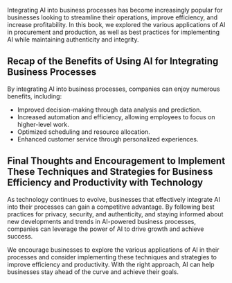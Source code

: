 
Integrating AI into business processes has become increasingly popular for businesses looking to streamline their operations, improve efficiency, and increase profitability. In this book, we explored the various applications of AI in procurement and production, as well as best practices for implementing AI while maintaining authenticity and integrity.

Recap of the Benefits of Using AI for Integrating Business Processes
--------------------------------------------------------------------

By integrating AI into business processes, companies can enjoy numerous benefits, including:

* Improved decision-making through data analysis and prediction.
* Increased automation and efficiency, allowing employees to focus on higher-level work.
* Optimized scheduling and resource allocation.
* Enhanced customer service through personalized experiences.

Final Thoughts and Encouragement to Implement These Techniques and Strategies for Business Efficiency and Productivity with Technology
--------------------------------------------------------------------------------------------------------------------------------------

As technology continues to evolve, businesses that effectively integrate AI into their processes can gain a competitive advantage. By following best practices for privacy, security, and authenticity, and staying informed about new developments and trends in AI-powered business processes, companies can leverage the power of AI to drive growth and achieve success.

We encourage businesses to explore the various applications of AI in their processes and consider implementing these techniques and strategies to improve efficiency and productivity. With the right approach, AI can help businesses stay ahead of the curve and achieve their goals.
